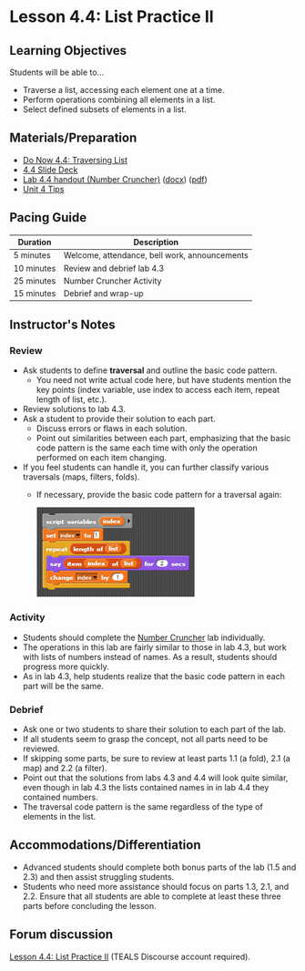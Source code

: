 # Lesson 4.4: List Practice II

## Learning Objectives

Students will be able to...

* Traverse a list, accessing each element one at a time.
* Perform operations combining all elements in a list.
* Select defined subsets of elements in a list.

## Materials/Preparation

* [Do Now 4.4: Traversing List](do_now_44.md)
* [4.4 Slide Deck](https://github.com/TEALSK12/introduction-to-computer-science/raw/master/slidedecks/TEALS%20SNAP%204.4.pptx)
* [Lab 4.4 handout (Number Cruncher)](lab_44.md) ([docx](https://github.com/TEALSK12/introduction-to-computer-science/raw/master/Unit%204%20Word/Lab%204.4%20Number%20Cruncher.docx)) ([pdf](https://github.com/TEALSK12/introduction-to-computer-science/raw/master/Unit%204%20PDF/Lab%204.4%20Number%20Cruncher.pdf))
* [Unit 4 Tips](unit_4_tips.md)

## Pacing Guide

| Duration   | Description                                   |
| ---------- | --------------------------------------------- |
| 5 minutes  | Welcome, attendance, bell work, announcements |
| 10 minutes | Review and debrief lab 4.3                    |
| 25 minutes | Number Cruncher Activity                                      |
| 15 minutes | Debrief and wrap-up                           |

## Instructor's Notes

### Review

* Ask students to define **traversal** and outline the basic code pattern.
  * You need not write actual code here, but have students mention the key points (index variable, use index to access each item, repeat length of list, etc.).
* Review solutions to lab 4.3.
* Ask a student to provide their solution to each part.
  * Discuss errors or flaws in each solution.
  * Point out similarities between each part, emphasizing that the basic code pattern is the same each time with only the operation performed on each item changing.
* If you feel students can handle it, you can further classify various traversals (maps, filters, folds).
  * If necessary, provide the basic code pattern for a traversal again:

    ![simple list traversal](simpleListTraversal.png)

### Activity

* Students should complete the [Number Cruncher](lab_44.md) lab individually.
* The operations in this lab are fairly similar to those in lab 4.3, but work with lists of numbers instead of names.  As a result, students should progress more quickly.
* As in lab 4.3, help students realize that the basic code pattern in each part will be the same.

### Debrief

* Ask one or two students to share their solution to each part of the lab.
* If all students seem to grasp the concept, not all parts need to be reviewed.
* If skipping some parts, be sure to review at least parts 1.1 (a fold), 2.1 (a map) and 2.2 (a filter).
* Point out that the solutions from labs 4.3 and 4.4 will look quite similar, even though in lab 4.3 the lists contained names in in lab 4.4 they contained numbers.
* The traversal code pattern is the same regardless of the type of elements in the list.

## Accommodations/Differentiation

* Advanced students should complete both bonus parts of the lab (1.5 and 2.3) and then assist struggling students.
* Students who need more assistance should focus on parts 1.3, 2.1, and 2.2.  Ensure that all students are able to complete at least these three parts before concluding the lesson.

## Forum discussion

[Lesson 4.4: List Practice II](http://forums.tealsk12.org/c/intro-unit-4-lists/lesson-4-4-list-practice-ii) (TEALS Discourse account required).
